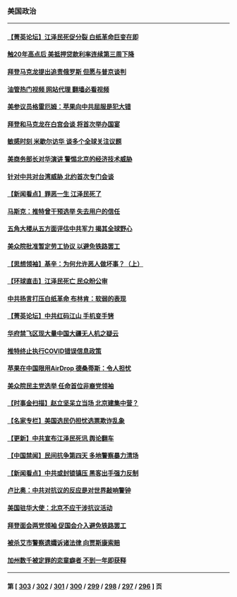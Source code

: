 ### 美国政治
---
#### [【菁英论坛】江泽民死促分裂 白纸革命巨变在即](../../pages/ncid1078159/n13876977.md?12020845) 
#### [触20年高点后 美抵押贷款利率连续第三周下降](../../pages/ncid1078159/n13876884.md?12020845) 
#### [拜登马克龙提出追责俄罗斯 但愿与普京谈判](../../pages/ncid1078159/n13876932.md?12020845) 
#### [油管热门视频 网站代理 翻墙必看视频](http://138.2.39.72:81/youtube.html?epic-marker?12020845)
#### [美参议员格雷厄姆：苹果向中共屈服是犯大错](../../pages/ncid1078159/n13876862.md?12020845) 
#### [拜登和马克龙在白宫会谈 将首次举办国宴](../../pages/ncid1078159/n13876725.md?12020845) 
#### [敏感时刻 米歇尔访华 谈多个全球关注议题](../../pages/ncid1078159/n13876726.md?12020845) 
#### [美商务部长对华演讲 警惕北京的经济技术威胁](../../pages/ncid1078159/n13876310.md?12020845) 
#### [针对中共对台湾威胁 北约首次专门会谈](../../pages/ncid1078159/n13876423.md?12020845) 
#### [【新闻看点】罪恶一生 江泽民死了](../../pages/ncid1078159/n13876336.md?12020845) 
#### [马斯克：推特曾干预选举 失去用户的信任](../../pages/ncid1078159/n13876434.md?12020845) 
#### [五角大楼从五方面评估中共军力 揭其全球野心](../../pages/ncid1078159/n13876394.md?12020845) 
#### [美众院批准暂定劳工协议 以避免铁路罢工](../../pages/ncid1078159/n13876257.md?12020845) 
#### [【思想领袖】基辛：为何允许恶人做坏事？（上）](../../pages/ncid1078159/n13875667.md?12020845) 
#### [【环球直击】江泽民死亡 民众盼公审](../../pages/ncid1078159/n13876334.md?12020845) 
#### [中共扬言打压白纸革命 布林肯：软弱的表现](../../pages/ncid1078159/n13876302.md?12020845) 
#### [【菁英论坛】中共红码江山 手机变手铐](../../pages/ncid1078159/n13876292.md?12020845) 
#### [华府禁飞区现大量中国大疆无人机之疑云](../../pages/ncid1078159/n13876273.md?12020845) 
#### [推特终止执行COVID错误信息政策](../../pages/ncid1078159/n13875656.md?12020845) 
#### [苹果在中国限用AirDrop 德桑蒂斯：令人担忧](../../pages/ncid1078159/n13876137.md?12020845) 
#### [美众院民主党选举 任命首位非裔党领袖](../../pages/ncid1078159/n13876167.md?12020845) 
#### [【时事金扫描】赵立坚呆立当场 北京建集中营？](../../pages/ncid1078159/n13876191.md?12020845) 
#### [【名家专栏】美国选民仍担忧选票欺诈乱象](../../pages/ncid1078159/n13875447.md?12020845) 
#### [【更新】中共宣布江泽民死讯 舆论翻车](../../pages/ncid1078159/n13876029.md?12020845) 
#### [【中国禁闻】民间抗争第四天 多地警察暴力清场](../../pages/ncid1078159/n13875623.md?12020845) 
#### [【新闻看点】中共或封锁镇压 黑客出手强力反制](../../pages/ncid1078159/n13875658.md?12020845) 
#### [卢比奥：中共对抗议的反应是对世界敲响警钟](../../pages/ncid1078159/n13875828.md?12020845) 
#### [美国驻华大使：北京不应干涉抗议活动](../../pages/ncid1078159/n13875595.md?12020845) 
#### [拜登面会两党领袖 促国会介入避免铁路罢工](../../pages/ncid1078159/n13875671.md?12020845) 
#### [被杀艾市警察遗孀诉诸法律 向贾斯康索赔](../../pages/ncid1078159/n13875770.md?12020845) 
#### [加州数千被定罪的恋童癖者 不到一年即获释](../../pages/ncid1078159/n13875736.md?12020845) 

---
#### 第 [ [303](./303.md?12020845) / [302](./302.md?12020845) / [301](./301.md?12020845) / [300](./300.md?12020845) / [299](./299.md?12020845) / [298](./298.md?12020845) / [297](./297.md?12020845) / [296](./296.md?12020845) ] 页
